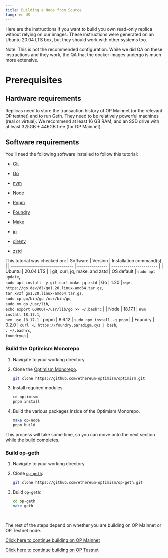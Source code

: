 ```yaml
---
title: Building a Node from Source
lang: en-US
---
```


Here are the instructions if you want to build you own read-only replica without relying on our images. These instructions were generated on an Ubuntu 20.04 LTS box, but they should work with other systems too.

Note: This is not the recommended configuration. While we did QA on these instructions and they work, the QA that the docker images undergo is much more extensive.

# Prerequisites

## Hardware requirements

Replicas need to store the transaction history of OP Mainnet (or the relevant OP testnet) and to run Geth. They need to be relatively powerful machines (real or virtual). We recommend at least 16 GB RAM, and an SSD drive with at least 325GB + 446GB free (for OP Mainnet).

## Software requirements

You’ll need the following software installed to follow this tutorial:

- [Git](https://git-scm.com/)

- [Go](https://go.dev/)

- [nvm](https://github.com/nvm-sh/nvm)

- [Node](https://nodejs.org/en)

- [Pnpm](https://pnpm.io/)

- [Foundry](https://github.com/foundry-rs/foundry#installation)

- [Make](https://linux.die.net/man/1/make)

- [jq](https://github.com/jqlang/jq)

- [direnv](https://direnv.net/)

- [zstd](https://facebook.github.io/zstd/)

This tutorial was checked on:
| Software                        | Version         | Installation command(s) |
| ------------------------------- | --------------- | ----------------------- |
| Ubuntu                          | 20.04 LTS       |
| git, curl, jq, make, and zstd   | OS default      | `sudo apt update`, <br/>`sudo apt install -y git curl make jq zstd`
| Go                              | 1.20            | `wget https://go.dev/dl/go1.20.linux-amd64.tar.gz`, <br/> `tar xvzf go1.20.linux-amd64.tar.gz`, <br/> `sudo cp go/bin/go /usr/bin/go`, <br/>`sudo mv go /usr/lib`, <br/>`echo export GOROOT=/usr/lib/go >> ~/.bashrc` |
| Node                            | 18.17.1        | `nvm install 18.17.1`, <br/> `nvm use 18.17.1`
| pnpm                            | 8.6.12           | `sudo npm install -g pnpm` |
| Foundry                         | 0.2.0           | `curl -L https://foundry.paradigm.xyz | bash`, <br/> `. ~/.bashrc`, <br/> `foundryup` |

### Build the Optimism Monorepo

1. Navigate to your working directory.
   
1. Clone the [Optimism Monorepo](https://github.com/ethereum-optimism/optimism).

    ```bash
    git clone https://github.com/ethereum-optimism/optimism.git
    ```

1. Install required modules. 

    ```bash
    cd optimism
    pnpm install
    ```

1. Build the various packages inside of the Optimism Monorepo.

    ```bash
    make op-node
    pnpm build
    ```

This process will take some time, so you can move onto the next section while the build completes.

### Build op-geth

1. Navigate to your working directory.

1. Clone [`op-geth`](https://github.com/ethereum-optimism/op-geth):

    ```bash
    git clone https://github.com/ethereum-optimism/op-geth.git
    ```


1. Build `op-geth`:

    ```bash
    cd op-geth    
    make geth
    ```

<br/>

The rest of the steps depend on whether you are building on OP Mainnet or OP Testnet node.

[Click here to continue building on OP Mainnet](./mainnet.md)

[Click here to continue building on OP Testnet](./testnet.md)